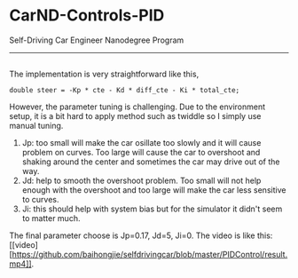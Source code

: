 # CarND-Controls-PID
Self-Driving Car Engineer Nanodegree Program

---

## 

The implementation is very straightforward like this,
```
double steer = -Kp * cte - Kd * diff_cte - Ki * total_cte;
```
However, the parameter tuning is challenging. Due to the environment setup, it is a bit hard to apply method such as twiddle so I simply use manual tuning.

1. Jp: too small will make the car osillate too slowly and it will cause problem on curves. Too large will cause the car to overshoot and shaking around the center and sometimes the car may drive out of the way.
2. Jd: help to smooth the overshoot problem. Too small will not help enough with the overshoot and too large will make the car less sensitive to curves.
3. Ji: this should help with system bias but for the simulator it didn't seem to matter much.

The final parameter choose is Jp=0.17, Jd=5, Ji=0. The video is like this:
[[video][https://github.com/baihongjie/selfdrivingcar/blob/master/PIDControl/result.mp4]].
 
